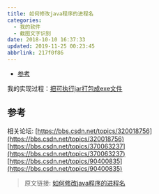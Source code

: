 ```yaml
---
title: 如何修改java程序的进程名
categories: 
  - 我的软件
  - 截图文字识别
date: 2018-10-10 16:37:33
updated: 2019-11-25 00:23:45
abbrlink: 217f0f86
---
```

<div id='my_toc'>

- [参考](/blog/217f0f86/#参考)

</div>
<!--more-->
<script>if (navigator.platform.search('arm')==-1){document.getElementById('my_toc').style.display = 'none';}</script>

<!--end-->
我的实现过程：[把可执行jar打包成exe文件](/2018/10/10/MyApplications/截图文字识别/把可执行jar打包成exe文件/)
## 参考 ##
相关论坛:
[https://bbs.csdn.net/topics/320018756](https://bbs.csdn.net/topics/320018756)
[https://bbs.csdn.net/topics/370063237](https://bbs.csdn.net/topics/370063237)
[https://bbs.csdn.net/topics/90400835](https://bbs.csdn.net/topics/90400835)


>原文链接: [如何修改java程序的进程名](https://lanlan2017.github.io/blog/217f0f86/)
